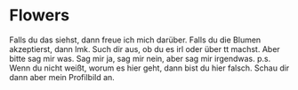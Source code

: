 # Flowers
Falls du das siehst, dann freue ich mich darüber.
Falls du die Blumen akzeptierst, dann lmk. Such dir aus, ob du es irl oder über tt machst. Aber bitte sag mir was. 
Sag mir ja, sag mir nein, aber sag mir irgendwas. 
p.s. Wenn du nicht weißt, worum es hier geht, dann bist du hier falsch. Schau dir dann aber mein Profilbild an. 
